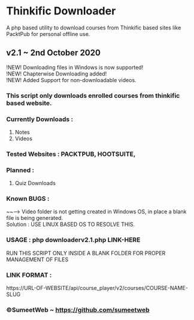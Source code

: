 # Thinkific Downloader
A php based utility to download courses from Thinkific based sites like PacktPub for personal offline use.

## v2.1 ~ 2nd October 2020

!NEW! Downloading files in Windows is now supported!  
!NEW! Chapterwise Downloading added!  
!NEW! Added Support for non-downloadable videos.  

### This script only downloads enrolled courses from thinkific based website.

### Currently Downloads :  
1. Notes  
2. Videos  

### Tested Websites : PACKTPUB, HOOTSUITE,   

### Planned :  
1. Quiz Downloads     

### Known BUGS :  
~~--> Video folder is not getting created in Windows OS, in place a blank file is being generated.   
Solution : USE LINUX BASED OS TO RESOLVE THIS.
  		  
### USAGE :  php downloaderv2.1.php LINK-HERE   
RUN THIS SCRIPT ONLY INSIDE A BLANK FOLDER FOR PROPER MANAGEMENT OF FILES  

### LINK FORMAT :  
https://URL-OF-WEBSITE/api/course_player/v2/courses/COURSE-NAME-SLUG  
	
### ©SumeetWeb ~ https://github.com/sumeetweb	

